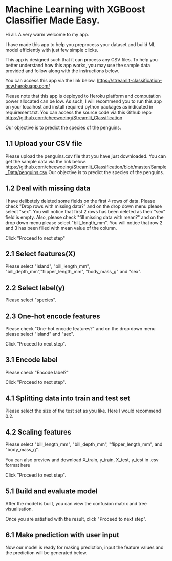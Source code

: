 # Machine Learning with XGBoost Classifier Made Easy.

Hi all. A very warm welcome to my app. 

I have made this app to help you preprocess your dataset and build ML model efficiently with just few simple clicks. 

This app is designed such that it can process any CSV files. To help you better understand how this app works, you may
use the sample data provided and follow along with the instructions below.

You can access this app via the link below.
https://streamlit-classification-ncw.herokuapp.com/

Please note that this app is deployed to Heroku platform and computation power allocated can be low.  As such, I will
recommend you to run this app on your localhost and install required python packages as indicated in requirement.txt.
You can access the source code via this Github repo
https://github.com/cheewoeing/Streamlit_Classification


Our objective is to predict the species of the penguins.

## 1.1 Upload your CSV file
Please upload the penguins.csv file that you have just downloaded.
You can get the sample data via the link below.
https://github.com/cheewoeing/Streamlit_Classification/blob/master/Sample_Data/penguins.csv
Our objective is to predict the species of the penguins.

## 1.2 Deal with missing data
I have delibetely deleted some fields on the first 4 rows of data. Please check "Drop rows with missing data?" and on the
drop down menu please select "sex". You will notice that first 2 rows has been deleted as their "sex" field is empty.
Also, please check "fill missing data with mean?" and on the drop down menu please select "bill_length_mm". You will
notice that row 2 and 3 has been filled with mean value of the column.

Click "Proceed to next step"

## 2.1 Select features(X)
Please select "island", "bill_length_mm", "bill_depth_mm","flipper_length_mm", "body_mass_g" and "sex".

## 2.2 Select label(y)
Please select "species".

## 2.3 One-hot encode features
Please check "One-hot encode features?" and on the drop down menu please select "island" and "sex".

Click "Proceed to next step".

## 3.1 Encode label
Please check "Encode label?"

Click "Proceed to next step".

## 4.1 Splitting data into train and test set
Please select the size of the test set as you like. Here I would recommend 0.2.

## 4.2 Scaling features
Please select "bill_length_mm", "bill_depth_mm", "flipper_length_mm", and "body_mass_g".

You can also preview and download X_train, y_train, X_test, y_test in .csv format here

Click "Proceed to next step".

## 5.1 Build and evaluate model
After the model is built, you can view the confusion matrix and tree visualisation.

Once you are satisfied with the result, click "Proceed to next step".

## 6.1 Make prediction with user input
Now our model is ready for making prediction, input the feature values and the prediction will be generated below.
